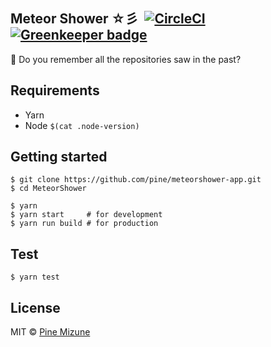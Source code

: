 ## Meteor Shower ☆彡 &nbsp;[![CircleCI](https://circleci.com/gh/pine/meteorshower-app/tree/master.svg?style=shield)](https://circleci.com/gh/pine/meteorshower-app/tree/master) [![Greenkeeper badge](https://badges.greenkeeper.io/pine/meteorshower-app.svg)](https://greenkeeper.io/)

:star2: Do you remember all the repositories saw in the past?

## Requirements

- Yarn
- Node `$(cat .node-version)`

## Getting started

```
$ git clone https://github.com/pine/meteorshower-app.git
$ cd MeteorShower

$ yarn
$ yarn start     # for development
$ yarn run build # for production
```

## Test

```
$ yarn test
```

## License
MIT &copy; [Pine Mizune](https://profile.pine.moe)
